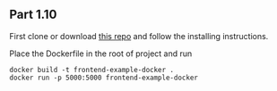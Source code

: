 ## Part 1.10

First clone or download [this repo](https://github.com/docker-hy/frontend-example-docker) and follow the installing instructions.

Place the Dockerfile in the root of project and run

```
docker build -t frontend-example-docker .
docker run -p 5000:5000 frontend-example-docker
```
